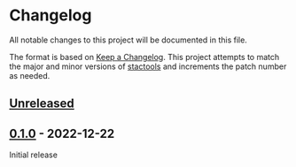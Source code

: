 # Changelog

All notable changes to this project will be documented in this file.

The format is based on [Keep a Changelog](https://keepachangelog.com/en/1.0.0/). This project attempts to match the major and minor versions of [stactools](https://github.com/stac-utils/stactools) and increments the patch number as needed.

## [Unreleased]

## [0.1.0] - 2022-12-22

Initial release

[Unreleased]: <https://github.com/stactools-packages/usda-cdl/tree/main/>
[0.1.0]: <https://github.com/stactools-packages/usda-cdl/tree/v0.1.0/>
